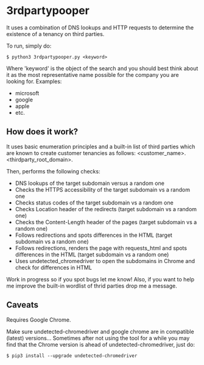 # 3rdpartypooper

 It uses a combination of DNS lookups and HTTP requests to determine the existence of a tenancy on third parties.

 To run, simply do:

```
$ python3 3rdpartypooper.py <keyword> 
```

Where 'keyword' is the object of the search and you should best think about it as the most representative name possible for the company you are looking for.
Examples:
- microsoft
- google
- apple
- etc.

## How does it work?

It uses basic enumeration principles and a built-in list of third parties which are known to create customer tenancies as follows: <customer_name>.<thirdparty_root_domain>.

Then, performs the following checks:
* DNS lookups of the target subdomain versus a random one
* Checks the HTTPS accessibility of the target subdomain vs a random one
* Checks status codes of the target subdomain vs a random one
* Checks Location header of the redirects (target subdomain vs a random one)
* Checks the Content-Length header of the pages (target subdomain vs a random one)
* Follows redirections and spots differences in the HTML (target subdomain vs a random one)
* Follows redirections, renders the page with requests_html and spots differences in the HTML (target subdomain vs a random one)
* Uses undetected_chromedriver to open the subdomains in Chrome and check for differences in HTML

Work in progress so if you spot bugs let me know!
Also, if you want to help me improve the built-in wordlist of thrid parties drop me a message.

## Caveats

Requires Google Chrome.

Make sure undetected-chromedriver and google chrome are in compatible (latest) versions... Sometimes after not using the tool for a while you may find that the Chrome version is ahead of undetected-chromedriver, just do:
```
$ pip3 install --upgrade undetected-chromedriver
```

